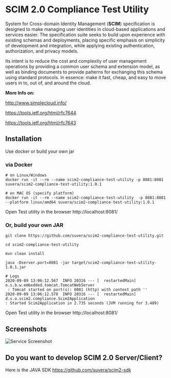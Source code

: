 # SCIM 2.0 Compliance Test Utility

System for Cross-domain Identity Management (**SCIM**) specification is designed to make managing 
user identities in cloud-based applications and services easier. The specification suite seeks to 
build upon experience with existing schemas and deployments, placing specific emphasis on 
simplicity of development and integration, while applying existing authentication, authorization, and 
privacy models. 

Its intent is to reduce the cost and complexity of user management operations by providing a common 
user schema and extension model, as well as binding documents to provide patterns for exchanging 
this schema using standard protocols. 
In essence: make it fast, cheap, and easy to move users in to, out of, and around the cloud.


**More Info on:**

http://www.simplecloud.info/

https://tools.ietf.org/html/rfc7644

https://tools.ietf.org/html/rfc7643


## Installation

Use docker or build your own jar


### via Docker

```
# on Linux/Windows
docker run -it --rm --name scim2-compliance-test-utility -p 8081:8081 suvera/scim2-compliance-test-utility:1.0.1

# on MAC OS (specify platform)
docker run -it --rm --name scim2-compliance-test-utility  -p 8081:8081 --platform linux/amd64 suvera/scim2-compliance-test-utility:1.0.1
```

Open Test utility in the browser
http://localhost:8081/


### Or, build your own JAR
```
git clone https://github.com/suvera/scim2-compliance-test-utility.git

cd scim2-compliance-test-utility

mvn clean install

java -Dserver.port=8081 -jar target/scim2-compliance-test-utility-1.0.1.jar

# Logs
2020-09-09 13:06:12.567  INFO 20316 --- [  restartedMain] o.s.b.w.embedded.tomcat.TomcatWebServer 
 : Tomcat started on port(s): 8081 (http) with context path ''
2020-09-09 13:06:12.578  INFO 20316 --- [  restartedMain] d.s.o.scim2.compliance.Scim2Application  
: Started Scim2Application in 2.735 seconds (JVM running for 3.489)
```

Open Test utility in the browser
http://localhost:8081/


## Screenshots


![Service Screenshot](https://suvera.github.io/assets/images/scim_screenshot1.png)



## Do you want to develop SCIM 2.0 Server/Client?

Here is the JAVA SDK https://github.com/suvera/scim2-sdk
